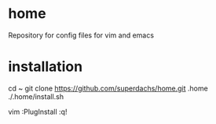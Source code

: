 # home
Repository for config files for vim and emacs

# installation
cd ~
git clone https://github.com/superdachs/home.git .home
./.home/install.sh

vim
:PlugInstall
:q!

